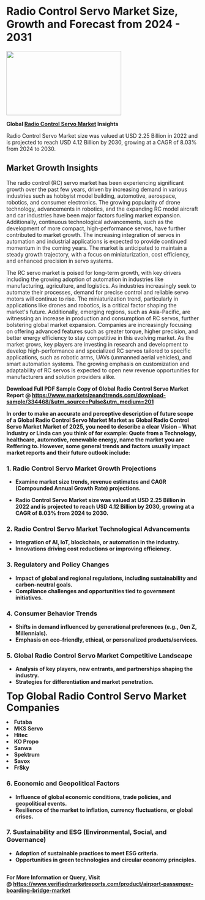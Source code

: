 <H1>Radio Control Servo Market Size, Growth and Forecast from 2024 - 2031</H1><img class="aligncenter size-medium wp-image-584254" src="https://thirdeyenews.in/wp-content/uploads/2024/09/Global-Market-Research-300x168.jpeg" alt="" width="300" height="168" /><p><strong>Global&nbsp;<a href="https://www.marketsizeandtrends.com/download-sample/334468/&amp;utm_source=Pulse&amp;utm_medium=201">Radio Control Servo Market</a> Insights</strong></p><p>Radio Control Servo Market size was valued at USD 2.25 Billion in 2022 and is projected to reach USD 4.12 Billion by 2030, growing at a CAGR of 8.03% from 2024 to 2030.</p><p><h2>Market Growth Insights</h2> <p>The radio control (RC) servo market has been experiencing significant growth over the past few years, driven by increasing demand in various industries such as hobbyist model building, automotive, aerospace, robotics, and consumer electronics. The growing popularity of drone technology, advancements in robotics, and the expanding RC model aircraft and car industries have been major factors fueling market expansion. Additionally, continuous technological advancements, such as the development of more compact, high-performance servos, have further contributed to market growth. The increasing integration of servos in automation and industrial applications is expected to provide continued momentum in the coming years. The market is anticipated to maintain a steady growth trajectory, with a focus on miniaturization, cost efficiency, and enhanced precision in servo systems.</p> <p><strong></strong></p> <p>The RC servo market is poised for long-term growth, with key drivers including the growing adoption of automation in industries like manufacturing, agriculture, and logistics. As industries increasingly seek to automate their processes, demand for precise control and reliable servo motors will continue to rise. The miniaturization trend, particularly in applications like drones and robotics, is a critical factor shaping the market's future. Additionally, emerging regions, such as Asia-Pacific, are witnessing an increase in production and consumption of RC servos, further bolstering global market expansion. Companies are increasingly focusing on offering advanced features such as greater torque, higher precision, and better energy efficiency to stay competitive in this evolving market. As the market grows, key players are investing in research and development to develop high-performance and specialized RC servos tailored to specific applications, such as robotic arms, UAVs (unmanned aerial vehicles), and smart automation systems. The growing emphasis on customization and adaptability of RC servos is expected to open new revenue opportunities for manufacturers and solution providers alike. <p><strong></p><p><span class=""><strong>Download Full PDF Sample Copy of Global Radio Control Servo Market Report</strong> @ <a href="https://www.marketsizeandtrends.com/download-sample/334468/&amp;utm_source=Pulse&amp;utm_medium=201" target="_blank">https://www.marketsizeandtrends.com/download-sample/334468/&amp;utm_source=Pulse&amp;utm_medium=201</a></span></p><p>In order to make an accurate and perceptive description of future scope of a Global&nbsp;Radio Control Servo Market Market as Global&nbsp;Radio Control Servo Market Market of 2025, you need to describe a clear Vision &ndash; What Industry or Linda can you think of for example: Quote from a Technology, healthcare, automotive, renewable energy, name the market you are Reffering to. However, some general trends and factors usually impact market reports and their future outlook include:</p><h3>1.&nbsp;<strong>Radio Control Servo Market Growth Projections</strong></h3><ul><li>Examine market size trends, revenue estimates and CAGR (Compounded Annual Growth Rate) projections.</li><li><p>Radio Control Servo Market size was valued at USD 2.25 Billion in 2022 and is projected to reach USD 4.12 Billion by 2030, growing at a CAGR of 8.03% from 2024 to 2030.</p></li></ul><h3>2.&nbsp;<strong>Radio Control Servo Market Technological Advancements</strong></h3><ul><li>Integration of AI, IoT, blockchain, or automation in the industry.</li><li>Innovations driving cost reductions or improving efficiency.</li></ul><h3>3.&nbsp;<strong>Regulatory and Policy Changes</strong></h3><ul><li>Impact of global and regional regulations, including sustainability and carbon-neutral goals.</li><li>Compliance challenges and opportunities tied to government initiatives.</li></ul><h3>4.&nbsp;<strong>Consumer Behavior Trends</strong></h3><ul><li>Shifts in demand influenced by generational preferences (e.g., Gen Z, Millennials).</li><li>Emphasis on eco-friendly, ethical, or personalized products/services.</li></ul><h3>5.&nbsp;<strong>Global Radio Control Servo Market Competitive Landscape</strong></h3><ul><li>Analysis of key players, new entrants, and partnerships shaping the industry.</li><li>Strategies for differentiation and market penetration.</li></ul><p data-pm-slice="1 1 []"><span style="color: inherit; font-family: inherit; font-size: 25px;">Top Global Radio Control Servo Market Companies</span></p><div class="" data-test-id=""><p><li>Futaba</li><li> MKS Servo</li><li> Hitec</li><li> KO Propo</li><li> Sanwa</li><li> Spektrum</li><li> Savox</li><li> FrSky</li></p></div><h3>6.&nbsp;<strong>Economic and Geopolitical Factors</strong></h3><ul><li>Influence of global economic conditions, trade policies, and geopolitical events.</li><li>Resilience of the market to inflation, currency fluctuations, or global crises.</li></ul><h3>7.&nbsp;<strong>Sustainability and ESG (Environmental, Social, and Governance)</strong></h3><ul><li>Adoption of sustainable practices to meet ESG criteria.</li><li>Opportunities in green technologies and circular economy principles.</li></ul><h2><strong style="font-size: 14px;">For More Information or Query, Visit @&nbsp;</strong><a style="background-color: #ffffff; font-size: 14px;" href="https://www.marketsizeandtrends.com/report/radio-control-servo-market/" target="_blank">https://www.verifiedmarketreports.com/product/airport-passenger-boarding-bridge-market</a></h2>
